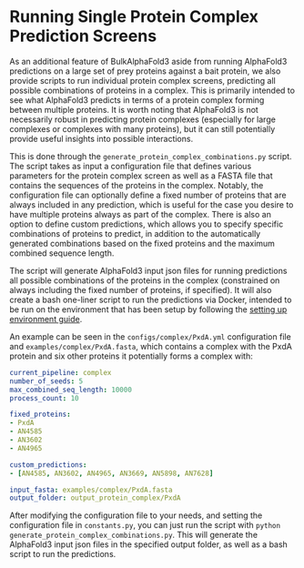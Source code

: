 # Running Single Protein Complex Prediction Screens

As an additional feature of BulkAlphaFold3 aside from running AlphaFold3 predictions on a large set of prey proteins against a bait protein, we also provide scripts to run individual protein complex screens, predicting all possible combinations of proteins in a complex. This is primarily intended to see what AlphaFold3 predicts in terms of a protein complex forming between multiple proteins. It is worth noting that AlphaFold3 is not necessarily robust in predicting protein complexes (especially for large complexes or complexes with many proteins), but it can still potentially provide useful insights into possible interactions.

This is done through the `generate_protein_complex_combinations.py` script. The script takes as input a configuration file that defines various parameters for the protein complex screen as well as a FASTA file that contains the sequences of the proteins in the complex. Notably, the configuration file can optionally define a fixed number of proteins that are always included in any prediction, which is useful for the case you desire to have multiple proteins always as part of the complex. There is also an option to define custom predictions, which allows you to specify specific combinations of proteins to predict, in addition to the automatically generated combinations based on the fixed proteins and the maximum combined sequence length.

The script will generate AlphaFold3 input json files for running predictions all possible combinations of the proteins in the complex (constrained on always including the fixed number of proteins, if specified). It will also create a bash one-liner script to run the predictions via Docker, intended to be run on the environment that has been setup by following the [setting up environment guide](setting_up_environment.md).

An example can be seen in the `configs/complex/PxdA.yml` configuration file and `examples/complex/PxdA.fasta`, which contains a complex with the PxdA protein and six other proteins it potentially forms a complex with:

```yaml
current_pipeline: complex
number_of_seeds: 5
max_combined_seq_length: 10000
process_count: 10

fixed_proteins:
- PxdA
- AN4585
- AN3602
- AN4965

custom_predictions:
- [AN4585, AN3602, AN4965, AN3669, AN5898, AN7628]

input_fasta: examples/complex/PxdA.fasta
output_folder: output_protein_complex/PxdA
```

After modifying the configuration file to your needs, and setting the configuration file in `constants.py`, you can just run the script with `python generate_protein_complex_combinations.py`. This will generate the AlphaFold3 input json files in the specified output folder, as well as a bash script to run the predictions.